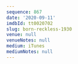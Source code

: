 ```yaml
---
sequence: 867
date: '2020-09-11'
imdbId: tt0020702
slug: born-reckless-1930
venue: null
venueNotes: null
medium: iTunes
mediumNotes: null
---
```


